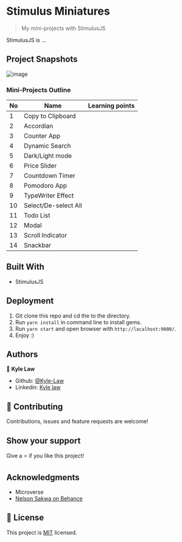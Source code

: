 # Stimulus Miniatures

> My mini-projects with StimulusJS

StimulusJS is ...

## Project Snapshots

![image](https://user-images.githubusercontent.com/55923773/118135825-0892bc80-b436-11eb-8838-d13937b356bc.png)

### Mini-Projects Outline

|No|Name|Learning points|
|---|---|---|
|1|Copy to Clipboard||
|2|Accordian||
|3|Counter App||
|4|Dynamic Search||
|5|Dark/Light mode||
|6|Price Slider||
|7|Countdown Timer||
|8| Pomodoro App||
|9| TypeWriter Effect|
|10|Select/De-select All||
|11|Todo List||
|12|Modal||
|13|Scroll Indicator||
|14|Snackbar||

## Built With

- StimulusJS

## Deployment

1. Git clone this repo and cd the to the directory.
2. Run `yarn install` in command line to install gems.
3. Run `yarn start` and open browser with `http://localhost:9000/`.
4. Enjoy :)



## Authors

👤 **Kyle Law**

- Github: [@Kyle-Law](https://github.com/Kyle-Law)
- Linkedin: [Kyle law](https://www.linkedin.com/in/kyle-lawzhunkhing/)

## 🤝 Contributing

Contributions, issues and feature requests are welcome!

## Show your support

Give a ⭐️ if you like this project!

## Acknowledgments

- Microverse
- [Nelson Sakwa on Behance](https://www.behance.net/sakwadesignstudio)

## 📝 License

This project is [MIT](LICENSE) licensed.

